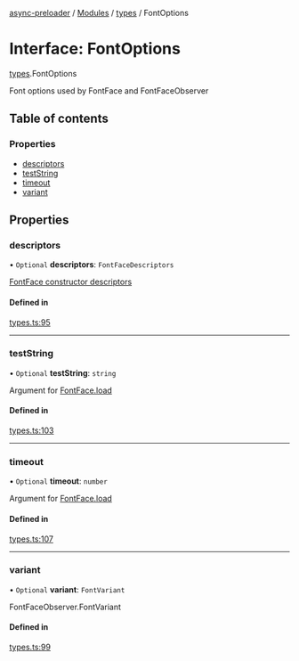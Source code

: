 [async-preloader](../README.md) / [Modules](../modules.md) / [types](../modules/types.md) / FontOptions

# Interface: FontOptions

[types](../modules/types.md).FontOptions

Font options used by FontFace and FontFaceObserver

## Table of contents

### Properties

- [descriptors](types.FontOptions.md#descriptors)
- [testString](types.FontOptions.md#teststring)
- [timeout](types.FontOptions.md#timeout)
- [variant](types.FontOptions.md#variant)

## Properties

### descriptors

• `Optional` **descriptors**: `FontFaceDescriptors`

[FontFace constructor descriptors](https://developer.mozilla.org/en-US/docs/Web/API/FontFace/FontFace)

#### Defined in

[types.ts:95](https://github.com/dmnsgn/async-preloader/blob/ec8b4a0/src/types.ts#L95)

___

### testString

• `Optional` **testString**: `string`

Argument for [FontFace.load](https://developer.mozilla.org/en-US/docs/Web/API/FontFace/load)

#### Defined in

[types.ts:103](https://github.com/dmnsgn/async-preloader/blob/ec8b4a0/src/types.ts#L103)

___

### timeout

• `Optional` **timeout**: `number`

Argument for [FontFace.load](https://developer.mozilla.org/en-US/docs/Web/API/FontFace/load)

#### Defined in

[types.ts:107](https://github.com/dmnsgn/async-preloader/blob/ec8b4a0/src/types.ts#L107)

___

### variant

• `Optional` **variant**: `FontVariant`

FontFaceObserver.FontVariant

#### Defined in

[types.ts:99](https://github.com/dmnsgn/async-preloader/blob/ec8b4a0/src/types.ts#L99)
